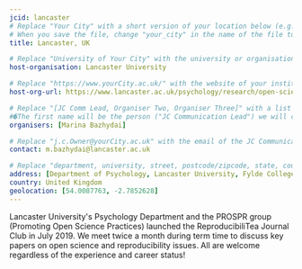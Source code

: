 ```yaml
---
jcid: lancaster
# Replace "Your City" with a short version of your location below (e.g. Bristol or Singapore)
# When you save the file, change "your_city" in the name of the file to what you filled out below
title: Lancaster, UK

# Replace "University of Your City" with the university or organisation that is hoping the journal club (e.g. University of Bristol or Nanyang Technical University)
host-organisation: Lancaster University 

# Replace "https://www.yourCity.ac.uk/" with the website of your institution
host-org-url: https://www.lancaster.ac.uk/psychology/research/open-science/

# Replace "[JC Comm Lead, Organiser Two, Organiser Three]" with a list of the people/person organising the journal club separated by commas 
#�The first name will be the person ("JC Communication Lead") we will contact to communicate news about ReproducibiliTea 
organisers: [Marina Bazhydai] 

# Replace "j.c.Owner@yourCity.ac.uk" with the email of the JC Communication Lead
contact: m.bazhydai@lancaster.ac.uk 

# Replace "department, university, street, postcode/zipcode, state, country" with the departmental address of the JC Communication Lead (we need that to send you merchandise)
address: [Department of Psychology, Lancaster University, Fylde College, Lancaster, LA1 4YW]
country: United Kingdom
geolocation: [54.0087763, -2.7852628]
---
```


Lancaster University's Psychology Department and the PROSPR group (Promoting Open Science Practices) launched the ReproducibiliTea Journal Club in July 2019. We meet twice a month during term time to discuss key papers on open science and reproducibility issues. All are welcome regardless of the experience and career status! 
